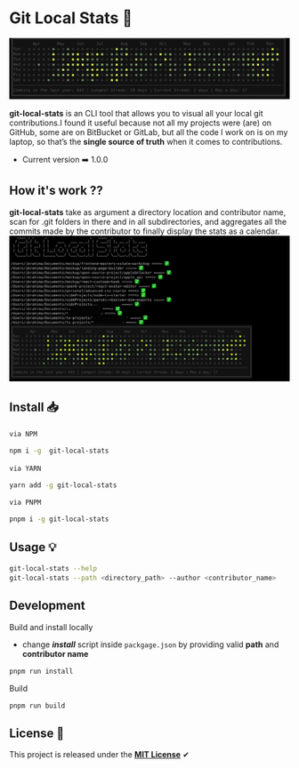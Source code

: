 # Git Local Stats 📆

![CONTRIBUTIONS](src/assets/calendar.png)

**git-local-stats** is an CLI tool that allows you to visual all your local git contributions.I found it useful because not all my projects were (are) on GitHub, some are on BitBucket or GitLab, but all the code I work on is on my laptop, so that’s the **single source of truth** when it comes to contributions.

- Current version ➡️ 1.0.0

## How it's work ??

**git-local-stats** take as argument a directory location and contributor name, scan for .git folders in there and in all subdirectories, and aggregates all the commits made by the contributor to finally display the stats as a calendar.
![COVER](src/assets/contribution_stats.jpeg)

## Install 📥

`via NPM`

```bash
npm i -g  git-local-stats
```

`via YARN`

```bash
yarn add -g git-local-stats
```

`via PNPM`

```bash
pnpm i -g git-local-stats
```

## Usage 💡

```bash
git-local-stats --help
git-local-stats --path <directory_path> --author <contributor_name>
```

## Development

Build and install locally

- change **_install_** script inside `packgage.json` by providing valid **path** and **contributor name**

```bash
pnpm run install
```

Build

```bash
pnpm run build
```

## License 🎫

This project is released under the **[MIT License](LICENSE)** ✔
